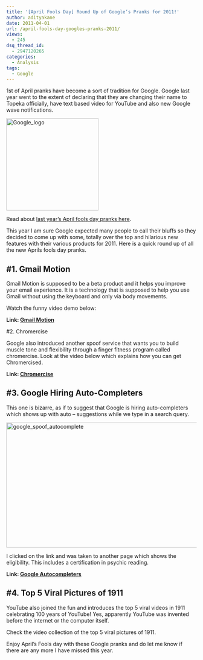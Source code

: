 ```yaml
---
title: '[April Fools Day] Round Up of Google’s Pranks for 2011!'
author: adityakane
date: 2011-04-01
url: /april-fools-day-googles-pranks-2011/
views:
  - 245
dsq_thread_id:
  - 2947120265
categories:
  - Analysis
tags:
  - Google
---
```

1st of April pranks have become a sort of tradition for Google. Google last year went to the extent of declaring that they are changing their name to Topeka officially, have text based video for YouTube and also new Google wave notifications.

[<img style="background-image: none; padding-left: 0px; padding-right: 0px; display: inline; padding-top: 0px; border: 0px;" title="Google_logo" src="http://cdn.devilsworkshop.org/files/2011/04/Google_logo_thumb.png" border="0" alt="Google_logo" width="244" height="244" />][1]

Read about <a href="http://devilsworkshop.org/google-april-fools-day-announcements/" target="_blank">last year’s April fools day pranks here</a>.

This year I am sure Google expected many people to call their bluffs so they decided to come up with some, totally over the top and hilarious new features with their various products for 2011. Here is a quick round up of all the new Aprils fools day pranks.

## #1. Gmail Motion

Gmail Motion is supposed to be a beta product and it helps you improve your email experience. It is a technology that is supposed to help you use Gmail without using the keyboard and only via body movements.

Watch the funny video demo below:



**Link: <a href="http://mail.google.com/mail/help/motion.html" onclick="_gaq.push(['_trackEvent', 'outbound-article', 'http://mail.google.com/mail/help/motion.html', 'Gmail Motion']);" target="_blank">Gmail Motion</a>**

#2. Chromercise

Google also introduced another spoof service that wants you to build muscle tone and flexibility through a finger fitness program called chromercise. Look at the video below which explains how you can get Chromercised.



**Link: <a href="http://www.chromercise.com/" onclick="_gaq.push(['_trackEvent', 'outbound-article', 'http://www.chromercise.com/', 'Chromercise']);" target="_blank">Chromercise</a>**

## #3. Google Hiring Auto-Completers

This one is bizarre, as if to suggest that Google is hiring auto-completers which shows up with auto – suggestions while we type in a search query.

[<img style="background-image: none; padding-left: 0px; padding-right: 0px; display: inline; padding-top: 0px; border-width: 0px;" title="google_spoof_autocomplete" src="http://cdn.devilsworkshop.org/files/2011/04/google_spoof_autocomplete_thumb.png" border="0" alt="google_spoof_autocomplete" width="570" height="331" />][2]

I clicked on the link and was taken to another page which shows the eligibility. This includes a certification in psychic reading.

**Link: <a href="http://www.google.com/intl/en/jobs/uslocations/mountain-view/autocompleter/index.html" onclick="_gaq.push(['_trackEvent', 'outbound-article', 'http://www.google.com/intl/en/jobs/uslocations/mountain-view/autocompleter/index.html', 'Google Autocompleters']);" target="_blank">Google Autocompleters</a>**

## #4. Top 5 Viral Pictures of 1911

YouTube also joined the fun and introduces the top 5 viral videos in 1911 celebrating 100 years of YouTube! Yes, apparently YouTube was invented before the internet or the computer itself.

Check the video collection of the top 5 viral pictures of 1911.



Enjoy April’s Fools day with these Google pranks and do let me know if there are any more I have missed this year.

 [1]: http://cdn.devilsworkshop.org/files/2011/04/Google_logo.png
 [2]: http://cdn.devilsworkshop.org/files/2011/04/google_spoof_autocomplete.png
